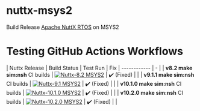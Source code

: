 # nuttx-msys2
Build Release [Apache NuttX RTOS](https://github.com/apache/nuttx) on MSYS2
# Testing GitHub Actions Workflows

| Nuttx Release | Build Status | Test Run | Fix 
| ------------ | - |
| **v8.2 make sim:nsh** CI builds | [![Nuttx-8.2 MSYS2](https://github.com/simbit18/nuttx-msys2/actions/workflows/nuttx_82_msys2.yml/badge.svg)](https://github.com/simbit18/nuttx-msys2/actions/workflows/nuttx_82_msys2.yml) | :heavy_check_mark: (Fixed) |  |
| **v9.1.1 make sim:nsh** CI builds | [![Nuttx-9.1 MSYS2](https://github.com/simbit18/nuttx-msys2/actions/workflows/nuttx_91_msys2.yml/badge.svg)](https://github.com/simbit18/nuttx-msys2/actions/workflows/nuttx_91_msys2.yml) | :heavy_check_mark: (Fixed) |  |
| **v10.1.0 make sim:nsh** CI builds | [![Nuttx-10.1.0 MSYS2](https://github.com/simbit18/nuttx-msys2/actions/workflows/nuttx_101_msys2.yml/badge.svg)](https://github.com/simbit18/nuttx-msys2/actions/workflows/nuttx_101_msys2.yml) | :heavy_check_mark: (Fixed) |  |
| **v10.2.0 make sim:nsh** CI builds | [![Nuttx-10.2.0 MSYS2](https://github.com/simbit18/nuttx-msys2/actions/workflows/nuttx_102_msys2.yml/badge.svg)](https://github.com/simbit18/nuttx-msys2/actions/workflows/nuttx_102_msys2.yml) | :heavy_check_mark: (Fixed) |  |
